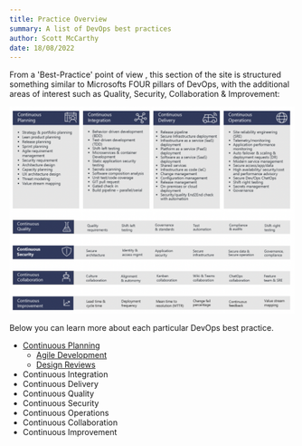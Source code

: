 ```yaml
---
title: Practice Overview
summary: A list of DevOps best practices
author: Scott McCarthy
date: 18/08/2022
---
```


From a 'Best-Practice' point of view , this section of the site is structured something similar to Microsofts FOUR pillars of DevOps, with the additional areas of interest such as Quality, Security, Collaboration & Improvement:

![DevOps Practice Overview](img/devops-practices-overview.png)

Below you can learn more about each particular DevOps best practice.

- [Continuous Planning](best-practices/continuous-planning.md)
    - [Agile Development](best-practices/continuous-planning/agile-development.md)
    - [Design Reviews](best-practices/continuous-planning/design-reviews.md)
- Continuous Integration
- Continuous Delivery
- Continuous Quality
- Continuous Security
- Continuous Operations
- Continuous Collaboration
- Continuous Improvement

<!---  Example of Image with caption
#<figure markdown>
#  ![Image title](https://dummyimage.com/600x400/){ width="300" }
#  <figcaption>Image caption</figcaption>
</figure>
 --->
